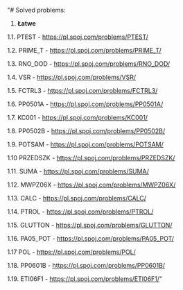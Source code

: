 "# Solved problems: 
1. **Łatwe**

1.1. PTEST - https://pl.spoj.com/problems/PTEST/

1.2. PRIME_T - https://pl.spoj.com/problems/PRIME_T/

1.3. RNO_DOD - https://pl.spoj.com/problems/RNO_DOD/

1.4. VSR - https://pl.spoj.com/problems/VSR/

1.5. FCTRL3 - https://pl.spoj.com/problems/FCTRL3/

1.6. PP0501A - https://pl.spoj.com/problems/PP0501A/

1.7. KC001 - https://pl.spoj.com/problems/KC001/

1.8. PP0502B - https://pl.spoj.com/problems/PP0502B/

1.9. POTSAM - https://pl.spoj.com/problems/POTSAM/

1.10 PRZEDSZK - https://pl.spoj.com/problems/PRZEDSZK/

1.11. SUMA - https://pl.spoj.com/problems/SUMA/

1.12. MWPZ06X - https://pl.spoj.com/problems/MWPZ06X/

1.13. CALC - https://pl.spoj.com/problems/CALC/

1.14. PTROL - https://pl.spoj.com/problems/PTROL/

1.15. GLUTTON - https://pl.spoj.com/problems/GLUTTON/

1.16. PA05_POT - https://pl.spoj.com/problems/PA05_POT/

1.17 POL - https://pl.spoj.com/problems/POL/

1.18. PP0601B - https://pl.spoj.com/problems/PP0601B/

1.19. ETI06F1 - https://pl.spoj.com/problems/ETI06F1/" 
